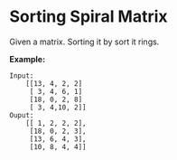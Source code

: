 # Sorting Spiral Matrix

Given a matrix. Sorting it by sort it rings.

**Example:**
    
    Input:
        [[13, 4, 2, 2]
         [ 3, 4, 6, 1]
         [18, 0, 2, 8]
         [ 3, 4,10, 2]]
    Ouput:
        [[ 1, 2, 2, 2],
         [18, 0, 2, 3],
         [13, 6, 4, 3],
         [10, 8, 4, 4]]